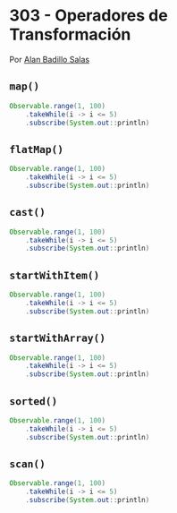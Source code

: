 # 303 - Operadores de Transformación

Por [Alan Badillo Salas](https://www.nomadacode.com)

## `map()`

```java
Observable.range(1, 100)
    .takeWhile(i -> i <= 5)
    .subscribe(System.out::println)
```

## `flatMap()`

```java
Observable.range(1, 100)
    .takeWhile(i -> i <= 5)
    .subscribe(System.out::println)
```

## `cast()`

```java
Observable.range(1, 100)
    .takeWhile(i -> i <= 5)
    .subscribe(System.out::println)
```

## `startWithItem()`

```java
Observable.range(1, 100)
    .takeWhile(i -> i <= 5)
    .subscribe(System.out::println)
```

## `startWithArray()`

```java
Observable.range(1, 100)
    .takeWhile(i -> i <= 5)
    .subscribe(System.out::println)
```

## `sorted()`

```java
Observable.range(1, 100)
    .takeWhile(i -> i <= 5)
    .subscribe(System.out::println)
```

## `scan()`

```java
Observable.range(1, 100)
    .takeWhile(i -> i <= 5)
    .subscribe(System.out::println)
```
